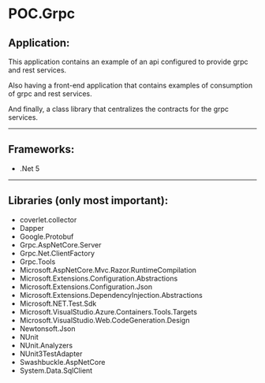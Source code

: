 # POC.Grpc

## Application:
This application contains an example of an api configured to provide grpc and rest services.

Also having a front-end application that contains examples of consumption of grpc and rest services.

And finally, a class library that centralizes the contracts for the grpc services.

---

## Frameworks:
- .Net 5

---

## Libraries (only most important):
- coverlet.collector
- Dapper
- Google.Protobuf
- Grpc.AspNetCore.Server
- Grpc.Net.ClientFactory
- Grpc.Tools
- Microsoft.AspNetCore.Mvc.Razor.RuntimeCompilation
- Microsoft.Extensions.Configuration.Abstractions
- Microsoft.Extensions.Configuration.Json
- Microsoft.Extensions.DependencyInjection.Abstractions
- Microsoft.NET.Test.Sdk
- Microsoft.VisualStudio.Azure.Containers.Tools.Targets
- Microsoft.VisualStudio.Web.CodeGeneration.Design
- Newtonsoft.Json
- NUnit
- NUnit.Analyzers
- NUnit3TestAdapter
- Swashbuckle.AspNetCore
- System.Data.SqlClient